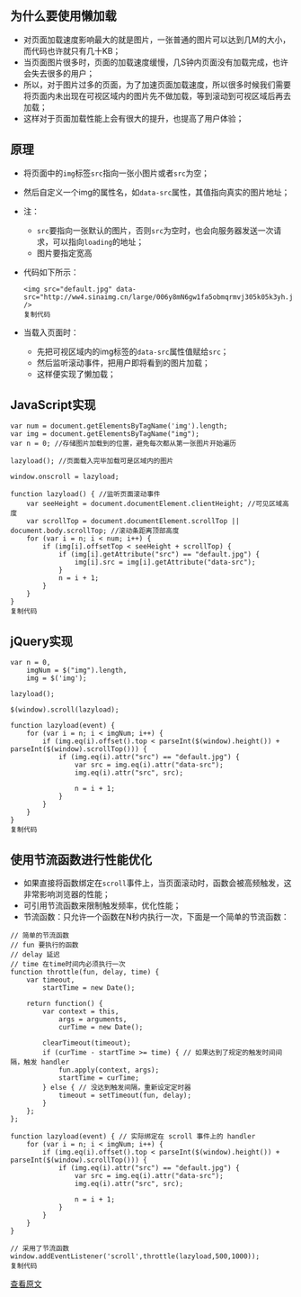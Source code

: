 

## 为什么要使用懒加载

- 对页面加载速度影响最大的就是图片，一张普通的图片可以达到几M的大小，而代码也许就只有几十KB；
- 当页面图片很多时，页面的加载速度缓慢，几S钟内页面没有加载完成，也许会失去很多的用户；
- 所以，对于图片过多的页面，为了加速页面加载速度，所以很多时候我们需要将页面内未出现在可视区域内的图片先不做加载，等到滚动到可视区域后再去加载；
- 这样对于页面加载性能上会有很大的提升，也提高了用户体验；

## 原理

- 将页面中的`img`标签`src`指向一张小图片或者`src`为空；
- 然后自定义一个img的属性名，如`data-src`属性，其值指向真实的图片地址；
- 注：
    - `src`要指向一张默认的图片，否则`src`为空时，也会向服务器发送一次请求，可以指向`loading`的地址；
    - 图片要指定宽高
- 代码如下所示：
  
    ```
    <img src="default.jpg" data-src="http://ww4.sinaimg.cn/large/006y8mN6gw1fa5obmqrmvj305k05k3yh.jpg" />
    复制代码
    ```
    
- 当载入页面时：
    - 先把可视区域内的img标签的`data-src`属性值赋给`src`；
    - 然后监听滚动事件，把用户即将看到的图片加载；
    - 这样便实现了懒加载；

## JavaScript实现

```
var num = document.getElementsByTagName('img').length;
var img = document.getElementsByTagName("img");
var n = 0; //存储图片加载到的位置，避免每次都从第一张图片开始遍历

lazyload(); //页面载入完毕加载可是区域内的图片

window.onscroll = lazyload;

function lazyload() { //监听页面滚动事件
    var seeHeight = document.documentElement.clientHeight; //可见区域高度
    var scrollTop = document.documentElement.scrollTop || document.body.scrollTop; //滚动条距离顶部高度
    for (var i = n; i < num; i++) {
        if (img[i].offsetTop < seeHeight + scrollTop) {
            if (img[i].getAttribute("src") == "default.jpg") {
                img[i].src = img[i].getAttribute("data-src");
            }
            n = i + 1;
        }
    }
}
复制代码
```

## jQuery实现

```
var n = 0,
    imgNum = $("img").length,
    img = $('img');

lazyload();

$(window).scroll(lazyload);

function lazyload(event) {
    for (var i = n; i < imgNum; i++) {
        if (img.eq(i).offset().top < parseInt($(window).height()) + parseInt($(window).scrollTop())) {
            if (img.eq(i).attr("src") == "default.jpg") {
                var src = img.eq(i).attr("data-src");
                img.eq(i).attr("src", src);

                n = i + 1;
            }
        }
    }
}
复制代码
```

## 使用节流函数进行性能优化

- 如果直接将函数绑定在`scroll`事件上，当页面滚动时，函数会被高频触发，这非常影响浏览器的性能；
- 可引用节流函数来限制触发频率，优化性能；
- 节流函数：只允许一个函数在N秒内执行一次，下面是一个简单的节流函数：

```
// 简单的节流函数
// fun 要执行的函数
// delay 延迟
// time 在time时间内必须执行一次
function throttle(fun, delay, time) {
    var timeout,
        startTime = new Date();

    return function() {
        var context = this,
            args = arguments,
            curTime = new Date();

        clearTimeout(timeout);
        if (curTime - startTime >= time) { // 如果达到了规定的触发时间间隔，触发 handler
            fun.apply(context, args);
            startTime = curTime;
        } else { // 没达到触发间隔，重新设定定时器
            timeout = setTimeout(fun, delay);
        }
    };
};

function lazyload(event) { // 实际绑定在 scroll 事件上的 handler
    for (var i = n; i < imgNum; i++) {
        if (img.eq(i).offset().top < parseInt($(window).height()) + parseInt($(window).scrollTop())) {
            if (img.eq(i).attr("src") == "default.jpg") {
                var src = img.eq(i).attr("data-src");
                img.eq(i).attr("src", src);

                n = i + 1;
            }
        }
    }
}
 
// 采用了节流函数
window.addEventListener('scroll',throttle(lazyload,500,1000));
复制代码
```

[查看原文](https://juejin.cn/post/6844903455048335368)

